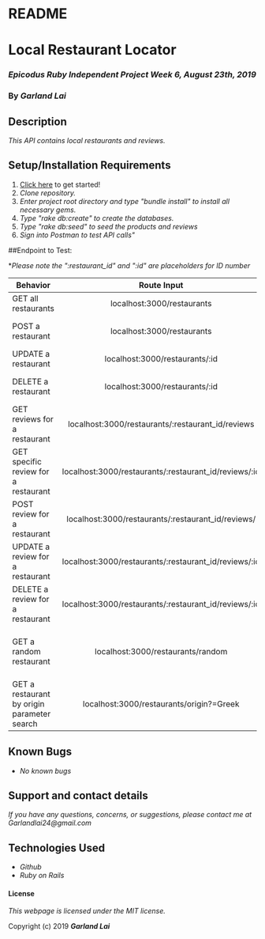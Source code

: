 # README
# Local Restaurant Locator

### _Epicodus Ruby Independent Project Week 6, August 23th, 2019_

### By _*Garland Lai*_

## Description

_This API contains local restaurants and reviews._

## Setup/Installation Requirements

1. [Click here](https://github.com/GarlandLai/Business-finder.git) to get started!
2. _Clone repository._
3. _Enter project root directory and type "bundle install" to install all necessary gems._
4. _Type "rake db:create" to create the databases._
5. _Type "rake db:seed" to seed the products and reviews_
6. _Sign into Postman to test API calls"_

##Endpoint to Test:

*_Please note the ":restaurant_id" and ":id" are placeholders for ID number_

| Behavior | Route Input | Output |
| ------------- |:-------------:| -----:|
| GET all restaurants | localhost:3000/restaurants | Returns all restaurants |
| POST a restaurant | localhost:3000/restaurants | Create a new restaurant |
| UPDATE a restaurant | localhost:3000/restaurants/:id | Updates restaurant |
| DELETE a restaurant | localhost:3000/restaurants/:id | Deletes restaurant off the list |
| GET reviews for a restaurant | localhost:3000/restaurants/:restaurant_id/reviews | Returns all reviews for the restaurant |
| GET specific review for a restaurant | localhost:3000/restaurants/:restaurant_id/reviews/:id | Returns a review for a restaurant |
| POST review for a restaurant | localhost:3000/restaurants/:restaurant_id/reviews/ | Creates a review for a restaurant |
| UPDATE a review for a restaurant | localhost:3000/restaurants/:restaurant_id/reviews/:id | Updates current restaurant |
| DELETE a review for a restaurant | localhost:3000/restaurants/:restaurant_id/reviews/:id | Deletes restaurant review |
| GET a random restaurant | localhost:3000/restaurants/random | Returns a randomized restaurant from database |
| GET a restaurant by origin parameter search | localhost:3000/restaurants/origin?=Greek | Returns all restaurants with the origin "Greek" |

## Known Bugs

* _No known bugs_

## Support and contact details

_If you have any questions, concerns, or suggestions, please contact me at Garlandlai24@gmail.com_

## Technologies Used

* _Github_
* _Ruby on Rails_


#### License

*This webpage is licensed under the MIT license.*

Copyright (c) 2019 **_Garland Lai_**
